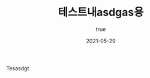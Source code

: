 ﻿---
title: "테스트내asdgas용"
excerpt: "TEst22"
permalink: stock-news/A210529044550
published: true
author:
  name             : "Joon"
  avatar           : "/assets/image/JoonProfile.png"
  bio              : "#Developers #CSharp #VBA"
  location         : "Seoul, Korea"
  email            :
  links:
    - label: "GitHub"
      url: "https://github.com/JoonYoungJJ/JoonYoungJJ.github.io"
      
categories:
  s- stock-news
tags:
  - Tg
      
toc: true
toc_sticky: true
 
date: 2021-05-29
last_modified_at: 2021-05-29
---
Tesasdgt

